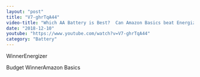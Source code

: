```yaml
---
layout: "post"
title: "V7-ghrTqA44"
video-title: "Which AA Battery is Best?  Can Amazon Basics beat Energizer? Let's find out!"
date: "2018-12-10"
youtube: "https://www.youtube.com/watch?v=V7-ghrTqA44"
category: "Battery"
---
```

<div class="space-y-1"><p><span class="inline-flex items-center justify-center px-2 py-1 mr-2 text-sm font-semibold leading-none text-red-50 bg-red-600 rounded-full">Winner</span>Energizer<br></p><p><span class="inline-flex items-center justify-center px-2 py-1 mr-2 text-sm font-semibold leading-none bg-white hover:bg-gray-100 text-gray-400 border border-gray-200 rounded-full">Budget Winner</span>Amazon Basics<br></p></div>